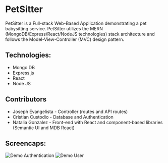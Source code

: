 # PetSitter
PetSitter is a Full-stack Web-Based Application demonstrating a pet babysitting service.  PetSitter utilizes the MERN (MongoDB/Express/React/NodeJS technologies) stack architecture and follows the Model-View-Controller (MVC) design pattern.

## Technologies:
* Mongo DB
* Express.js
* React
* Node JS

## Contributors
* Joseph Evangelista - Controller (routes and API routes)
* Cristian Custodio - Database and Authentication
* Natalia Gonzalez - Front-end with React and component-based libraries (Semantic UI and MDB React)

## Screencaps:
![Demo Authentication](https://s2.gifyu.com/images/demo01-min.gif)
![Demo User](https://s2.gifyu.com/images/demo02-min.gif)
